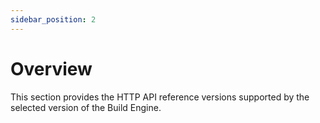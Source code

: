 ```yaml
---
sidebar_position: 2
---
```


# Overview

This section provides the HTTP API reference versions supported by the selected version of the Build Engine.
